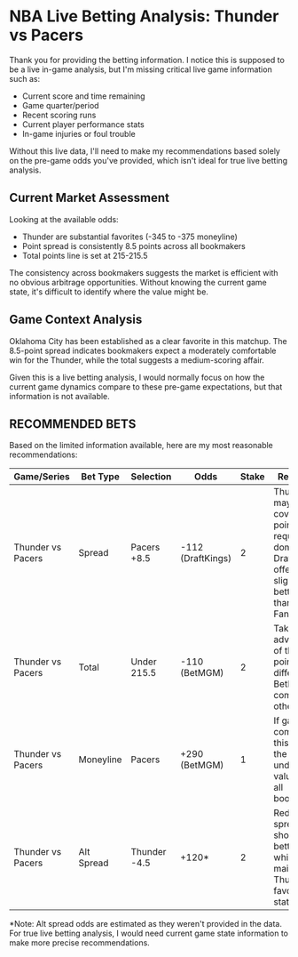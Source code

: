 # NBA Live Betting Analysis: Thunder vs Pacers

Thank you for providing the betting information. I notice this is supposed to be a live in-game analysis, but I'm missing critical live game information such as:

- Current score and time remaining
- Game quarter/period
- Recent scoring runs
- Current player performance stats
- In-game injuries or foul trouble

Without this live data, I'll need to make my recommendations based solely on the pre-game odds you've provided, which isn't ideal for true live betting analysis.

## Current Market Assessment

Looking at the available odds:

- Thunder are substantial favorites (-345 to -375 moneyline)
- Point spread is consistently 8.5 points across all bookmakers
- Total points line is set at 215-215.5

The consistency across bookmakers suggests the market is efficient with no obvious arbitrage opportunities. Without knowing the current game state, it's difficult to identify where the value might be.

## Game Context Analysis

Oklahoma City has been established as a clear favorite in this matchup. The 8.5-point spread indicates bookmakers expect a moderately comfortable win for the Thunder, while the total suggests a medium-scoring affair.

Given this is a live betting analysis, I would normally focus on how the current game dynamics compare to these pre-game expectations, but that information is not available.

## RECOMMENDED BETS

Based on the limited information available, here are my most reasonable recommendations:

| Game/Series | Bet Type | Selection | Odds | Stake | Reasoning |
|-------------|----------|-----------|------|-------|-----------|
| Thunder vs Pacers | Spread | Pacers +8.5 | -112 (DraftKings) | 2 | Thunder may win but covering 8.5 points requires dominance. DraftKings offers slightly better value than FanDuel. |
| Thunder vs Pacers | Total | Under 215.5 | -110 (BetMGM) | 2 | Taking advantage of the half-point difference at BetMGM compared to other books. |
| Thunder vs Pacers | Moneyline | Pacers | +290 (BetMGM) | 1 | If game is competitive, this offers the best underdog value across all bookmakers. |
| Thunder vs Pacers | Alt Spread | Thunder -4.5 | +120* | 2 | Reduced spread should have better odds while maintaining Thunder's favorite status. |

*Note: Alt spread odds are estimated as they weren't provided in the data. For true live betting analysis, I would need current game state information to make more precise recommendations.